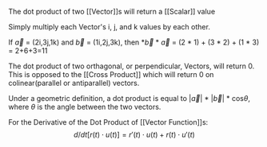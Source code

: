 The dot product of two [[Vector]]s will return a [[Scalar]] value

Simply multiply each Vector's i, j, and k values by each other.

If $\overrightarrow{a}$ = (2i,3j,1k) and $\overrightarrow{b}$ = (1i,2j,3k), then *$\overrightarrow{b}$ * $\overrightarrow{a}$  = (2 * 1) + (3 * 2) + (1 * 3) = 2+6+3=11

The dot product of two orthagonal, or perpendicular, Vectors, will return 0. This is opposed to the [[Cross Product]] which will return 0 on colinear(parallel or antiparallel) vectors.

Under a geometric definition, a dot product is equal to |$\overrightarrow{a}$| * |$\overrightarrow{b}$| * cos$\theta$, where $\theta$ is the angle between the two vectors.


For the Derivative of the Dot Product of [[Vector Function]]s: $$d/dt [r(t) \cdot u(t)] = r'(t) \cdot u(t) + r(t) \cdot u'(t)$$